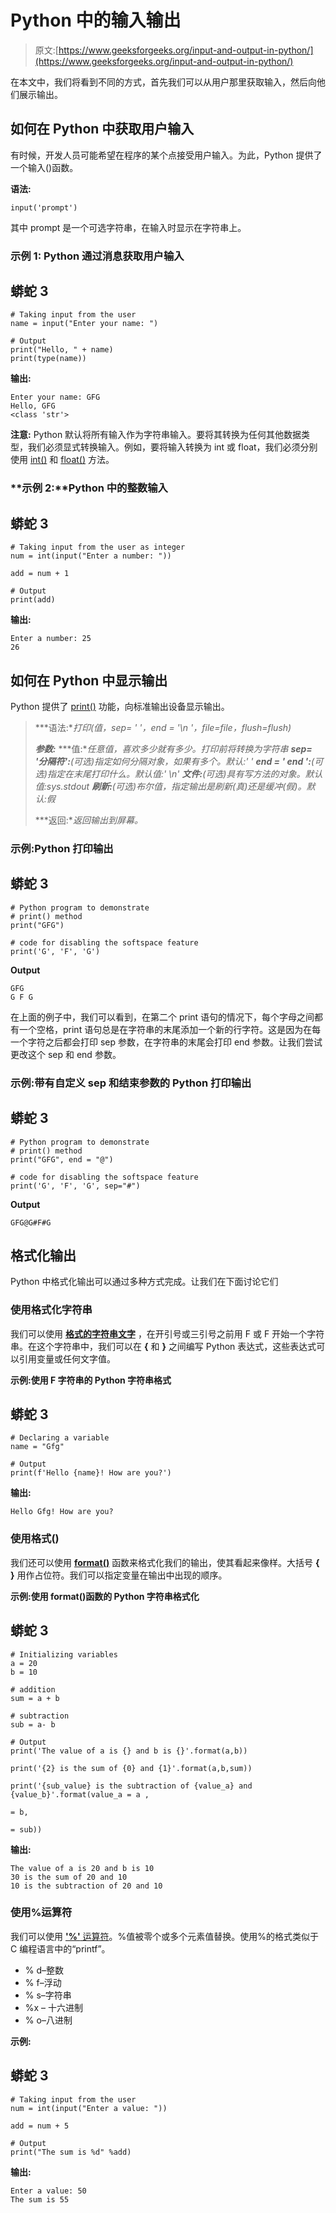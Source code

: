# Python 中的输入输出

> 原文:[https://www.geeksforgeeks.org/input-and-output-in-python/](https://www.geeksforgeeks.org/input-and-output-in-python/)

在本文中，我们将看到不同的方式，首先我们可以从用户那里获取输入，然后向他们展示输出。

## 如何在 Python 中获取用户输入

有时候，开发人员可能希望在程序的某个点接受用户输入。为此，Python 提供了一个输入()函数。

**语法:**

```
input('prompt')
```

其中 prompt 是一个可选字符串，在输入时显示在字符串上。

### **示例 1: Python 通过消息获取**用户输入

## 蟒蛇 3

```
# Taking input from the user
name = input("Enter your name: ")

# Output
print("Hello, " + name)
print(type(name))
```

**输出:**

```
Enter your name: GFG
Hello, GFG
<class 'str'>
```

**注意:** Python 默认将所有输入作为字符串输入。要将其转换为任何其他数据类型，我们必须显式转换输入。例如，要将输入转换为 int 或 float，我们必须分别使用 [int()](https://www.geeksforgeeks.org/python-int-function/) 和 [float()](https://www.geeksforgeeks.org/float-in-python/) 方法。

### **示例 2:**Python 中的整数输入

## 蟒蛇 3

```
# Taking input from the user as integer
num = int(input("Enter a number: "))

add = num + 1

# Output
print(add)
```

**输出:**

```
Enter a number: 25
26
```

## **如何在 Python 中显示输出**

Python 提供了 [print()](https://www.geeksforgeeks.org/python-output-using-print-function/) 功能，向标准输出设备显示输出。

> ***语法:**打印(值，sep= ' '，end = '\n '，file=file，flush=flush)*
> 
> ***参数:***
> ***值:**任意值，喜欢多少就有多少。打印前将转换为字符串*
> ***sep= '分隔符':**(可选)指定如何分隔对象，如果有多个。默认:' '*
> ***end = ' end ':**(可选)指定在末尾打印什么。默认值:' \n'*
> ***文件:**(可选)具有写方法的对象。默认值:sys.stdout*
> ***刷新:**(可选)布尔值，指定输出是刷新(真)还是缓冲(假)。默认:假*
> 
> ***返回:**返回输出到屏幕。*

### **示例:Python 打印输出**

## 蟒蛇 3

```
# Python program to demonstrate
# print() method
print("GFG")

# code for disabling the softspace feature 
print('G', 'F', 'G')
```

**Output**

```
GFG
G F G

```

在上面的例子中，我们可以看到，在第二个 print 语句的情况下，每个字母之间都有一个空格，print 语句总是在字符串的末尾添加一个新的行字符。这是因为在每一个字符之后都会打印 sep 参数，在字符串的末尾会打印 end 参数。让我们尝试更改这个 sep 和 end 参数。

### 示例:带有自定义 sep 和结束参数的 Python 打印输出

## 蟒蛇 3

```
# Python program to demonstrate
# print() method
print("GFG", end = "@")

# code for disabling the softspace feature 
print('G', 'F', 'G', sep="#")
```

**Output**

```
GFG@G#F#G

```

## 格式化输出

Python 中格式化输出可以通过多种方式完成。让我们在下面讨论它们

### 使用格式化字符串

我们可以使用 [**格式的字符串文字**](https://www.geeksforgeeks.org/formatted-string-literals-f-strings-python/) ，在开引号或三引号之前用 F 或 F 开始一个字符串。在这个字符串中，我们可以在 **{** 和 **}** 之间编写 Python 表达式，这些表达式可以引用变量或任何文字值。

**示例:使用 F 字符串的 Python 字符串格式**

## 蟒蛇 3

```
# Declaring a variable
name = "Gfg"

# Output
print(f'Hello {name}! How are you?')
```

**输出:**

```
Hello Gfg! How are you?
```

### 使用格式()

我们还可以使用 [**format()**](https://www.geeksforgeeks.org/python-format-function/) 函数来格式化我们的输出，使其看起来像样。大括号 **{ }** 用作占位符。我们可以指定变量在输出中出现的顺序。

**示例:使用 format()函数的 Python 字符串格式化**

## 蟒蛇 3

```
# Initializing variables
a = 20
b = 10

# addition
sum = a + b

# subtraction
sub = a- b

# Output
print('The value of a is {} and b is {}'.format(a,b))

print('{2} is the sum of {0} and {1}'.format(a,b,sum))

print('{sub_value} is the subtraction of {value_a} and {value_b}'.format(value_a = a ,
                                                                         value_b = b,
                                                                         sub_value = sub))
```

**输出:**

```
The value of a is 20 and b is 10
30 is the sum of 20 and 10
10 is the subtraction of 20 and 10
```

### 使用%运算符

我们可以使用 [**'%'** 运算符](https://www.geeksforgeeks.org/string-formatting-in-python-using/)。%值被零个或多个元素值替换。使用%的格式类似于 C 编程语言中的“printf”。

*   % d–整数
*   % f–浮动
*   % s–字符串
*   %x – 十六进制
*   % o–八进制

**示例:**

## 蟒蛇 3

```
# Taking input from the user
num = int(input("Enter a value: "))

add = num + 5

# Output
print("The sum is %d" %add)
```

**输出:**

```
Enter a value: 50
The sum is 55
```